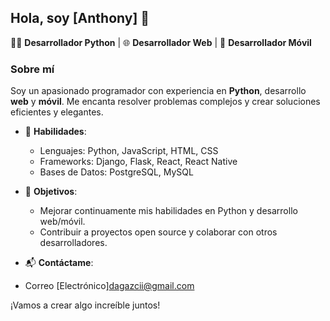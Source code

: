 ## Hola, soy [Anthony] 👋

👨‍💻 **Desarrollador Python** | 🌐 **Desarrollador Web** | 📱 **Desarrollador Móvil**

### Sobre mí
Soy un apasionado programador con experiencia en **Python**, desarrollo **web** y **móvil**. Me encanta resolver problemas complejos y crear soluciones eficientes y elegantes.

- 🌟 **Habilidades**:
  - Lenguajes: Python, JavaScript, HTML, CSS
  - Frameworks: Django, Flask, React, React Native
  - Bases de Datos: PostgreSQL, MySQL

- 🎯 **Objetivos**:
  - Mejorar continuamente mis habilidades en Python y desarrollo web/móvil.
  - Contribuir a proyectos open source y colaborar con otros desarrolladores.

- 📬 **Contáctame**:
 - Correo [Electrónico]dagazcii@gmail.com

¡Vamos a crear algo increíble juntos!
